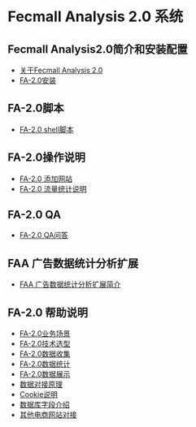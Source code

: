 Fecmall Analysis 2.0 系统
===============================


Fecmall Analysis2.0简介和安装配置
-------------
* [关于Fecmall Analysis 2.0](fecmall-analysis-2-about.md)
* [FA-2.0安装](fecmall-analysis-2-install.md)


FA-2.0脚本
-------------
* [FA-2.0 shell脚本](fecmall-analysis-2-script-day.md)

FA-2.0操作说明
-------------
* [FA-2.0 添加网站](fecmall-analysis-2-add-site.md)
* [FA-2.0 流量统计说明](fecmall-analysis-2-view-stats.md)


FA-2.0 QA
-------------
* [FA-2.0 QA问答](fecmall-analysis-2-qa.md)


FAA 广告数据统计分析扩展
-------------
* [FAA 广告数据统计分析扩展简介](fecmall-analysis-2-fecfaa.md)



FA-2.0 帮助说明
-----------

* [FA-2.0业务场景](fecmall-analysis-2-changjing.md)
* [FA-2.0技术选型](fecmall-analysis-2-jishu.md)
* [FA-2.0数据收集](fecmall-analysis-2-get-data.md)
* [FA-2.0数据统计](fecmall-analysis-2-data-analysis.md)
* [FA-2.0数据展示](fecmall-analysis-2-data-view.md)
* [数据对接原理](site_relate_yuanli.md)
* [Cookie说明](trace_cookie.md)
* [数据库字段介绍](trace_db_data.md)
* [其他电商网站对接](site_relate.md)










